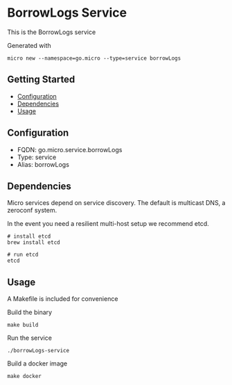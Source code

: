 # BorrowLogs Service

This is the BorrowLogs service

Generated with

```
micro new --namespace=go.micro --type=service borrowLogs
```

## Getting Started

- [Configuration](#configuration)
- [Dependencies](#dependencies)
- [Usage](#usage)

## Configuration

- FQDN: go.micro.service.borrowLogs
- Type: service
- Alias: borrowLogs

## Dependencies

Micro services depend on service discovery. The default is multicast DNS, a zeroconf system.

In the event you need a resilient multi-host setup we recommend etcd.

```
# install etcd
brew install etcd

# run etcd
etcd
```

## Usage

A Makefile is included for convenience

Build the binary

```
make build
```

Run the service
```
./borrowLogs-service
```

Build a docker image
```
make docker
```